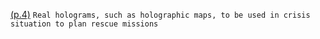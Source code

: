 [(p.4)](zotero://open-pdf/library/items/TMRMF64Y?page=4&annotation=TLWJGL3U) ```Real holograms, such as holographic maps, to be used in crisis situation to plan rescue missions```